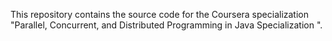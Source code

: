This repository contains the source code for the Coursera specialization "Parallel, Concurrent, and Distributed Programming in Java Specialization ".
